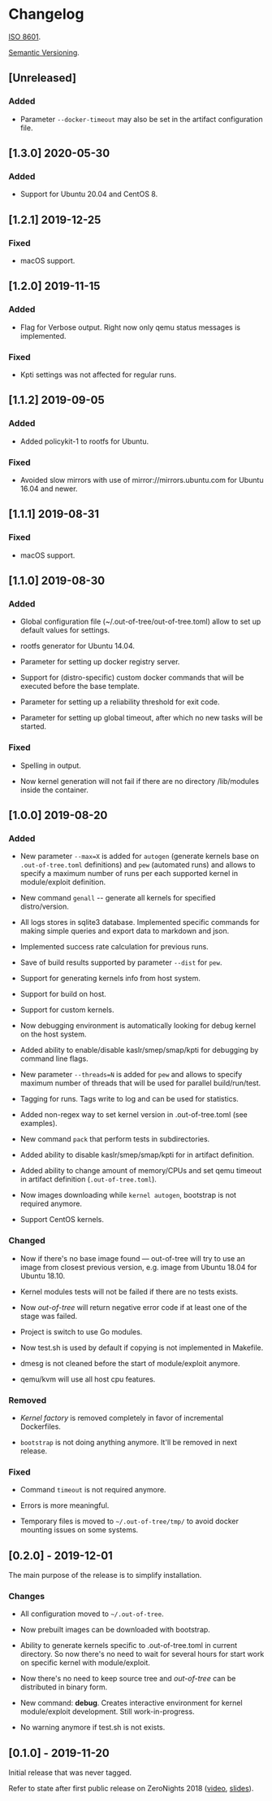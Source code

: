 # Changelog

[ISO 8601](https://xkcd.com/1179/).

[Semantic Versioning](https://semver.org/spec/v2.0.0.html).

## [Unreleased]

### Added

- Parameter `--docker-timeout` may also be set in the artifact
  configuration file.

## [1.3.0] 2020-05-30

### Added

- Support for Ubuntu 20.04 and CentOS 8.

## [1.2.1] 2019-12-25

### Fixed

- macOS support.

## [1.2.0] 2019-11-15

### Added

- Flag for Verbose output. Right now only qemu status messages is
  implemented.

### Fixed

- Kpti settings was not affected for regular runs.

## [1.1.2] 2019-09-05

### Added

- Added policykit-1 to rootfs for Ubuntu.

### Fixed

- Avoided slow mirrors with use of mirror://mirrors.ubuntu.com for
  Ubuntu 16.04 and newer.

## [1.1.1] 2019-08-31

### Fixed

- macOS support.

## [1.1.0] 2019-08-30

### Added

- Global configuration file (~/.out-of-tree/out-of-tree.toml) allow to
  set up default values for settings.

- rootfs generator for Ubuntu 14.04.

- Parameter for setting up docker registry server.

- Support for (distro-specific) custom docker commands that will be
  executed before the base template.

- Parameter for setting up a reliability threshold for exit code.

- Parameter for setting up global timeout, after which no new tasks
  will be started.

### Fixed

- Spelling in output.

- Now kernel generation will not fail if there are no directory
  /lib/modules inside the container.

## [1.0.0] 2019-08-20

### Added

- New parameter `--max=X` is added for `autogen` (generate kernels
  base on `.out-of-tree.toml` definitions) and `pew` (automated
  runs) and allows to specify a maximum number of runs per each
  supported kernel in module/exploit definition.

- New command `genall` -- generate all kernels for specified
  distro/version.

- All logs stores in sqlite3 database. Implemented specific commands
  for making simple queries and export data to markdown and json.

- Implemented success rate calculation for previous runs.

- Save of build results supported by parameter `--dist` for `pew`.

- Support for generating kernels info from host system.

- Support for build on host.

- Support for custom kernels.

- Now debugging environment is automatically looking for debug
  kernel on the host system.

- Added ability to enable/disable kaslr/smep/smap/kpti for debugging
  by command line flags.

- New parameter `--threads=N` is added for `pew` and allows to
  specify maximum number of threads that will be used for parallel
  build/run/test.

- Tagging for runs. Tags write to log and can be used for
  statistics.

- Added non-regex way to set kernel version in .out-of-tree.toml (see
  examples).

- New command `pack` that perform tests in subdirectories.

- Added ability to disable kaslr/smep/smap/kpti for in artifact
  definition.

- Added ability to change amount of memory/CPUs and set qemu timeout
  in artifact definition (`.out-of-tree.toml`).

- Now images downloading while `kernel autogen`, bootstrap is not
  required anymore.

- Support CentOS kernels.

### Changed

- Now if there's no base image found — out-of-tree will try to use
  an image from closest previous version, e.g. image from Ubuntu
  18.04 for Ubuntu 18.10.

- Kernel modules tests will not be failed if there are no tests
  exists.

- Now *out-of-tree* will return negative error code if at least one
  of the stage was failed.

- Project is switch to use Go modules.

- Now test.sh is used by default if copying is not implemented in
  Makefile.

- dmesg is not cleaned before the start of module/exploit anymore.

- qemu/kvm will use all host cpu features.

### Removed

- *Kernel factory* is removed completely in favor of incremental
  Dockerfiles.

- `bootstrap` is not doing anything anymore. It'll be removed in next
  release.

### Fixed

- Command `timeout` is not required anymore.

- Errors is more meaningful.

- Temporary files is moved to `~/.out-of-tree/tmp/` to avoid docker
  mounting issues on some systems.

## [0.2.0] - 2019-12-01

The main purpose of the release is to simplify installation.

### Changes

- All configuration moved to `~/.out-of-tree`.

- Now prebuilt images can be downloaded with bootstrap.

- Ability to generate kernels specific to .out-of-tree.toml in
  current directory. So now there's no need to wait for several
  hours for start work on specific kernel with module/exploit.

- Now there's no need to keep source tree and _out-of-tree_ can be
  distributed in binary form.

- New command: **debug**. Creates interactive environment for kernel
  module/exploit development. Still work-in-progress.

- No warning anymore if test.sh is not exists.

## [0.1.0] - 2019-11-20

Initial release that was never tagged.

Refer to state after first public release on ZeroNights 2018
([video](https://youtu.be/2tL7bbCdIio),
[slides](https://2018.zeronights.ru/wp-content/uploads/materials/07-Ways-to-automate-testing-Linux-kernel-exploits.pdf)).

